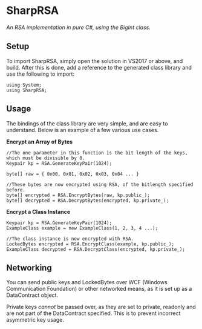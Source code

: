 # SharpRSA
*An RSA implementation in pure C#, using the BigInt class.*

## Setup
To import SharpRSA, simply open the solution in VS2017 or above, and build. After this is done, add a reference to the generated class library and use the following to import:

```
using System;
using SharpRSA;
```

## Usage
The bindings of the class library are very simple, and are easy to understand. Below is an example of a few various use cases.

**Encrypt an Array of Bytes**
```
//The one parameter in this function is the bit length of the keys, which must be divisible by 8.
Keypair kp = RSA.GenerateKeyPair(1024);

byte[] raw = { 0x00, 0x01, 0x02, 0x03, 0x04 ... }

//These bytes are now encrypted using RSA, of the bitlength specified before.
byte[] encrypted = RSA.EncryptBytes(raw, kp.public_);
byte[] decrypted = RSA.DecryptBytes(encrypted, kp.private_);
```

**Encrypt a Class Instance**
```
Keypair kp = RSA.GenerateKeyPair(1024);
ExampleClass example = new ExampleClass(1, 2, 3, 4 ...);

//The class instance is now encrypted with RSA.
LockedBytes encrypted = RSA.EncryptClass(example, kp.public_);
ExampleClass decrypted = RSA.DecryptClass(encrypted, kp.private_);
```

## Networking
You can send public keys and LockedBytes over WCF (Windows Communication Foundation) or other networked means, as it is set up as a DataContract object.

Private keys *cannot* be passed over, as they are set to private, readonly and are not part of the DataContract specified. This is to prevent incorrect asymmetric key usage.



